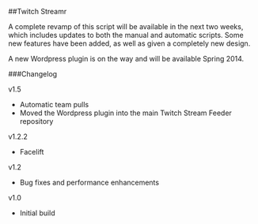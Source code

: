 ##Twitch Streamr

A complete revamp of this script will be available in the next two weeks, which includes updates to both the manual and automatic scripts. Some new features have been added, as well as given a completely new design.

A new Wordpress plugin is on the way and will be available Spring 2014.


###Changelog

v1.5
- Automatic team pulls
- Moved the Wordpress plugin into the main Twitch Stream Feeder repository

v1.2.2
- Facelift

v1.2
- Bug fixes and performance enhancements

v1.0
- Initial build 